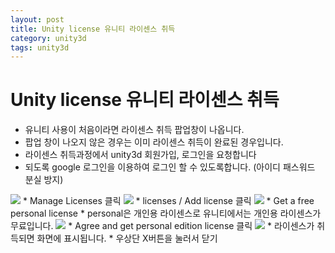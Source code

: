 ```yaml
---
layout: post
title: Unity license 유니티 라이센스 취득
category: unity3d
tags: unity3d
---
```


# Unity license 유니티 라이센스 취득
* 유니티 사용이 처음이라면 라이센스 취득 팝업창이 나옵니다.
* 팝업 창이 나오지 않은 경우는 이미 라이센스 취득이 완료된 경우입니다.
* 라이센스 취득과정에서 unity3d 회원가입, 로그인을 요청합니다
* 되도록 google 로그인을 이용하여 로그인 할 수 있도록합니다. (아이디 패스워드 분실 방지)
  
<img src="https://image.onethelab.com/resized/1709624888.jpg" />
* Manage Licenses 클릭

<img src="https://image.onethelab.com/resized/1709624893.jpg" />
* licenses / Add license 클릭

<img src="https://image.onethelab.com/resized/1709624898.jpg" />
* Get a free personal license
* personal은 개인용 라이센스로 유니티에서는 개인용 라이센스가 무료입니다.

<img src="https://image.onethelab.com/resized/1709624903.jpg" />
* Agree and get personal edition license 클릭

<img src="https://image.onethelab.com/resized/1709624908.jpg" />
* 라이센스가 취득되면 화면에 표시됩니다.
* 우상단 X버튼을 눌러서 닫기
